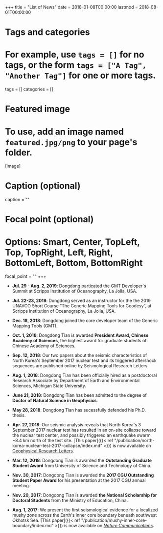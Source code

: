 +++
title = "List of News"
date = 2018-01-08T00:00:00
lastmod = 2018-08-01T00:00:00

# Tags and categories
# For example, use `tags = []` for no tags, or the form `tags = ["A Tag", "Another Tag"]` for one or more tags.
tags = []
categories = []

# Featured image
# To use, add an image named `featured.jpg/png` to your page's folder.
[image]
  # Caption (optional)
  caption = ""

  # Focal point (optional)
  # Options: Smart, Center, TopLeft, Top, TopRight, Left, Right, BottomLeft, Bottom, BottomRight
  focal_point = ""
+++

-   **Jul. 29 - Aug. 2, 2019**:
    Dongdong particated the GMT Developer's Summit at Scripps Institution of
    Oceanography, La Jolla, USA.

-   **Jul. 22-23, 2019**:
    Dongdong served as an instructor for the the 2019 UNAVCO Short Course
    “The Generic Mapping Tools for Geodesy”, at Scripps Institution of Oceanography,
    La Jolla, USA.

-   **Dec. 18, 2018**:
    Dongdong joined the core developer team of the Generic Mapping Tools (GMT).

-   **Oct. 1, 2018**:
    Dongdong Tian is awarded **President Award, Chinese Academy of Sciences**,
    the highest award for graduate students of Chinese Academy of Sciences.

-   **Sep. 12, 2018**:
    Our two papers about the seismic characteristics of North Korea's September 2017
    nuclear test and its triggered aftershock sequences are published online
    by Seismological Research Letters.

-   **Aug. 1, 2018**:
    Dongdong Tian has been officially hired as a postdoctoral Research Associate by Department of
    Earth and Environmental Sciences, Michigan State University.

-   **June 21, 2018**:
    Dongdong Tian has been admitted to the degree of **Doctor of Natural Science in Geophysics**.

-   **May 28, 2018**:
    Dongdong Tian has sucessfully defended his Ph.D. thesis.

-   **Apr. 27, 2018**:
    Our seismic analysis reveals that North Korea's 3 September 2017 nuclear test
    has resulted in an on-site collapse toward the nuclear test center, and
    possibly triggered an earthquake swarm ~8.4 km north of the test site.
    [This paper]({{< ref "/publication/north-korea-nuclear-test-2017-collapse/index.md" >}})
    is now available on
    [Geophysical Research Letters](https://doi.org/10.1029/2018GL077649).

-   **Mar. 12, 2018**:
    Dongdong Tian is awarded the **Outstanding Graduate Student Award**
    from University of Science and Technology of China.

-   **Nov. 30, 2017**:
    Dongdong Tian is awarded the **2017 CGU Outstanding Student Paper Award**
    for his presentation at the 2017 CGU annual meeting.

-   **Nov. 20, 2017**:
    Dongdong Tian is awarded **the National Scholarship for Doctoral Students**
    from the Ministry of Education, China.

-   **Aug. 1, 2017**:
    We present the first seismological evidence for a localized mushy zone
    across the Earth's inner core boundary beneath southwest Okhotsk Sea.
    [This paper]({{< ref "/publication/mushy-inner-core-boundary/index.md" >}})
    is now available on
    [*Nature Communications*](https://doi.org/10.1038/s41467-017-00229-9).
